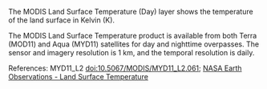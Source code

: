 The MODIS Land Surface Temperature (Day) layer shows the temperature of the land surface in Kelvin (K).

The MODIS Land Surface Temperature product is available from both Terra (MOD11) and Aqua (MYD11) satellites for day and nighttime overpasses. The sensor and imagery resolution is 1 km, and the temporal resolution is daily.

References: MYD11_L2 [doi:10.5067/MODIS/MYD11_L2.061](https://doi.org/10.5067/MODIS/MYD11_L2.061); [NASA Earth Observations - Land Surface Temperature](https://neo.gsfc.nasa.gov/view.php?datasetId=MOD11C1_M_LSTDA)

